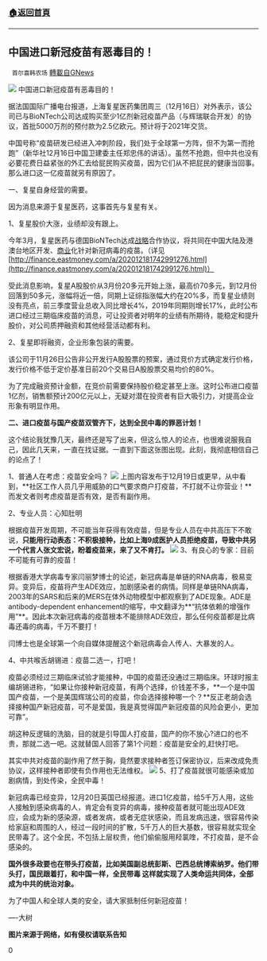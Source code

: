 ###  [:house:返回首頁](https://github.com/ourhimalayas/txt)
---

## 中国进口新冠疫苗有恶毒目的！
` 首尔喜韩农场` [轉載自GNews](https://gnews.org/zh-hans/676896/)

![]()![](https://gnews-media-offload.s3.amazonaws.com/wp-content/uploads/2020/12/22210657/AP_20286606409345-web-scaled.jpg)
中国进口新冠疫苗有恶毒目的！

据法国国际广播电台报道，上海复星医药集团周三（12月16日）对外表示，该公司已与BioNTech公司达成购买至少1亿剂新冠疫苗产品（与辉瑞联合开发）的协议，首批5000万剂的预付款为2.5亿欧元。预计将于2021年交货。

中国号称“疫苗研发已经进入冲刺阶段，我们处于全球第一方阵，但不为第一而抢跑”（新华社12月16日中国卫建委主任郑忠伟的讲话）。虽然不抢跑，但中共也没有必要花费日益紧张的外汇去给屁民购买疫苗，因为它们从不把屁民的健康当回事。那么进口这一亿疫苗就另有原因了。

一、复星自身经营的需要。

因为消息来源于复星医药，这事首先与复星有关。

1、复星股价大涨，业绩却没有跟上。

今年3月，复星医药与德国BioNTech达成[战略](http://baike.eastmoney.com/item/%25E6%2588%2598%25E7%2595%25A5)合作协议，将共同在中国大陆及港澳台地区开发、[商业](http://baike.eastmoney.com/item/%25E5%2595%2586%25E4%25B8%259A)化针对新冠病毒的疫苗。（详见[http://finance.eastmoney.com/a/202012181742991276.html](http://finance.eastmoney.com/a/202012181742991276.html)）

受此消息影响，复星A股股价从3月份20多元开始上涨，最高价70多元，到12月份回落到50多元，涨幅将近一倍，同期上证综指涨幅大约在20%多，而复星业绩则没有亮点，前三季度营业总收入同比增长4%，2019年同期则增长17%，此时公布进口经过三期临床疫苗的消息，可让投资者对明年的业绩有所期待，能稳定和提升股价，对公司质押融资和其他经营活动都有利。

2、复星即将融资，企业形象包装的需要。

该公司于11月26日公告非公开发行A股股票的预案，通过竞价方式确定发行价格，发行价格不低于定价基准日前20个交易日A股股票交易均价的80%。

为了完成融资预计金额，在竞价前需要保持股价稳定甚至上涨。这时公布进口疫苗1亿剂，销售额预计200亿元以上，无疑对潜在投资者有巨大吸引力，对提高企业形象有明显作用。

**二、进口疫苗与国产疫苗双管齐下，达到全民中毒的罪恶计划！**

这个结论我犹豫几天，最终还是写了出来，但这么惊人的论点，也很难说服我自己，因此几天来，一直在找证据。一直到下面这张图出现。此刻，我彻底相信自己的论点了！

1、普通人在考虑：疫苗安全吗？
![]()![](https://gnews-media-offload.s3.amazonaws.com/wp-content/uploads/2020/12/22204952/Screen-Shot-2020-12-23-at-10.48.58-AM-1.png)
上图内容发布于12月19日或更早，从中看到，**社区工作人员几乎用威胁的口气要求商户打疫苗，不打就不让你营业！**而发文者则考虑疫苗是否有效，是否有副作用。

2、专业人员：心知肚明

根据疫苗开发周期，不可能当年获得有效疫苗，但是专业人员在中共高压下不敢说，**只能用行动表态：不积极接种，比如上海9成医护人员拒绝疫苗，导致中共另一个代言人张文宏说，盼着疫苗来，来了又不肯打。**
![]()![](https://gnews-media-offload.s3.amazonaws.com/wp-content/uploads/2020/12/22205159/Screen-Shot-2020-12-23-at-10.51.16-AM.png)
3、有良心的专家：目前不可能有可靠的疫苗！

根据香港大学病毒专家闫丽梦博士的论述，新冠病毒是单链的RNA病毒，极易变异。变异后，疫苗将产生ADE效应，加剧感染者的病情。同样是单链RNA病毒，2003年的SARS和后来的MERS在体外动物模型中都观察到了ADE现象。ADE是antibody-dependent enhancement的缩写，中文翻译为**“抗体依赖的增强作用”**。因此本次新冠病毒的疫苗根本不能排除ADE效应，那么任何疫苗都是比病毒还毒的病毒，千万不要打！

闫博士也是全球第一个向自媒体提醒这个新冠病毒会人传人、大暴发的人。

4、中共喉舌胡锡进：疫苗二选一，打吧！

疫苗必须经过三期临床试验才能接种，中国的疫苗还没通过三期临床。环球时报主编胡锡进称，“如果让你接种新冠疫苗，有两个选择，价钱差不多，**一个是中国国产疫苗，一个是美国辉瑞公司的疫苗，你会选择接种哪一个？**反正老胡会选择接种国产新冠疫苗，可不是爱国，我是真觉得国产新冠疫苗的风险会更小，更加可靠”。

胡这种反逻辑的洗脑，目的就是引导国人打疫苗，国产的你不放心?进口的也不贵，那就二选一吧。这就替国人回答了第1个问题：疫苗是安全的,赶快打吧。

其实中共对疫苗的副作用了然于胸，竟然要求接种者签订保密协议，后来改成免责协议，这样接种者即使有负作用也无法维权。
![]()![](https://gnews-media-offload.s3.amazonaws.com/wp-content/uploads/2020/12/22205954/Screen-Shot-2020-12-23-at-10.59.30-AM.png)
5、打了疫苗就很可能感染或加剧病情，到处传染，全民中毒！

新冠病毒已经变异，12月20日英国已经报道。进口1亿疫苗，给5千万人用，这些人接触到感染病毒的人，肯定会有变异的病毒，接种疫苗者就可能出现ADE效应，会成为新的感染源，或者发病，或者无症状感染，而且发病迅速，很容易传染给家庭和周围的人，经过一段时间的扩散，5千万人的巨大基数，很容易就实现全民带毒了。这个全民，不包括上层权贵，他们偷偷服用羟氯喹，不打疫苗，是不会感染的。

**国外很多政要也在带头打疫苗，比如美国副总统彭斯、巴西总统博索纳罗。他们带头打，国民跟着打，和中国一样，全民带毒    这样就实现了人类命运共同体，全部成为中共的统治对象。**

为了中国人和全球人类的安全，请大家抵制任何新冠疫苗！

—-大树

**图片来源于网络，如有侵权请联系告知**

0
